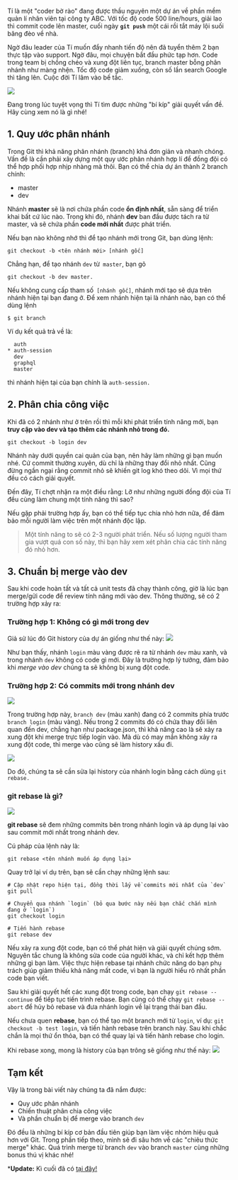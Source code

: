 Tí là một "coder bờ rào" đang được thầu nguyên một dự án về phần mềm quản lí nhân viên tại công ty ABC. Với tốc độ code 500 line/hours, giải lao thì commit code lên master, cuối ngày **`git push`** một cái rồi tắt máy lội suối băng đèo về nhà.

Ngờ đâu leader của Tí muốn đẩy nhanh tiến độ nên đã tuyển thêm 2 bạn thực tập vào support. Ngờ đâu, mọi chuyện bắt đầu phức tạp hơn. Code trong team bị chồng chéo và xung đột liên tục, branch master bỗng phân nhánh như màng nhện. Tốc độ code giảm xuống, còn số lần search Google thì tăng lên. Cuộc đời Tí lâm vào bế tắc.

![](https://images.viblo.asia/0081eea3-cc17-4396-a3fb-c5889a089359.png)

Đang trong lúc tuyệt vọng thì Tí tìm được những "bí kíp" giải quyết vấn đề. Hãy cùng xem nó là gì nhé!
## 1. Quy ước phân nhánh
Trong Git thì khả năng phân nhánh (branch) khá đơn giản và nhanh chóng. Vấn đề là cần phải xây dựng một quy ước phân nhánh hợp lí để đồng đội có thể hợp phối hợp nhịp nhàng mà thôi. Bạn có thể chia dự án thành 2 branch chính:
* master
* dev

Nhánh **master** sẽ là nơi chứa phần code **ổn định nhất**, sẵn sàng để triển khai bất cứ lúc nào. Trong khi đó, nhánh **dev** ban đầu được tách ra từ master, và sẽ chứa phần **code mới nhất** được phát triển.

Nếu bạn nào không nhớ thì để tạo nhánh mới trong Git, bạn dùng lệnh:
```
git checkout -b <tên nhánh mới> [nhánh gốc]
```
Chẳng hạn, để tạo nhánh `dev` từ` master`, bạn gõ 
```
git checkout -b dev master.
```
Nếu không cung cấp tham số` [nhánh gốc]`, nhánh mới tạo sẽ dựa trên nhánh hiện tại bạn đang ở. Để xem nhánh hiện tại là nhánh nào, bạn có thể dùng lệnh
```
$ git branch
```
Ví dụ kết quả trả về là:
```
  auth
* auth-session
  dev
  graphql
  master
```
thì nhánh hiện tại của bạn chính là `auth-session.`
## 2. Phân chia công việc
Khi đã có 2 nhánh như ở trên rồi thì mỗi khi phát triển tính năng mới, bạn **truy cập vào dev và tạo thêm các nhánh nhỏ trong đó.**
```
git checkout -b login dev
```

Nhánh này dưới quyền cai quản của bạn, nên hãy làm những gì bạn muốn nhé. Cứ commit thường xuyên, dù chỉ là những thay đổi nhỏ nhất. Cũng đừng ngần ngại rằng commit nhỏ sẽ khiến git log khó theo dõi. Vì mọi thứ đều có cách giải quyết.

Đến đây, Tí chợt nhận ra một điều rằng: Lỡ như những người đồng đội của Tí đều cùng làm chung một tính năng thì sao? 

Nếu gặp phải trường hợp ấy, bạn có thể tiếp tục chia nhỏ hơn nữa, để đảm bảo mỗi người làm việc trên một nhánh độc lập.

> Một tính năng to sẽ có 2-3 người phát triển. Nếu số lượng người tham gia vượt quá con số này, thì bạn hãy xem xét phân chia các tính năng đó nhỏ hơn.

## 3. Chuẩn bị merge vào dev
Sau khi code hoàn tất và tất cả unit tests đã chạy thành công, giờ là lúc bạn merge/gửi code để review tính năng mới vào dev. Thông thường, sẽ có 2 trường hợp xảy ra:

### Trường hợp 1: Không có gì mới trong dev

Giả sử lúc đó Git history của dự án giống như thế này:
![](https://images.viblo.asia/c1cbf728-4b7d-47c7-8dc6-534d70ad5226.png)

Như bạn thấy, nhánh `login` màu vàng được rẽ ra từ nhánh `dev` màu xanh, và trong nhánh `dev` không có code gì mới. Đây là trường hợp lý tưởng, đảm bảo khi *merge vào dev* chúng ta sẽ không bị xung đột code.

### Trường hợp 2: Có commits mới trong nhánh dev
![](https://images.viblo.asia/26f6a247-b7fd-4233-b6cd-a41914bb555f.png)

Trong trường hợp này, `branch dev` (màu xanh) đang có 2 commits phía trước `branch login` (màu vàng). Nếu trong 2 commits đó có chứa thay đổi liên quan đến dev, chẳng hạn như package.json, thì khả năng cao là sẽ xảy ra xung đột khi merge trực tiếp login vào. Mà dù có may mắn không xảy ra xung đột code, thì merge vào cũng sẽ làm history xấu đi.

![](https://images.viblo.asia/83743bec-6537-48b0-b28d-bb536ce13bb8.png)

Do đó, chúng ta sẽ cần sửa lại history của nhánh login bằng cách dùng `git rebase.`

### git rebase là gì?

![](https://images.viblo.asia/f23d3974-f5cb-4ea1-a615-658c04ba55d1.png)

**git rebase** sẽ đem những commits bên trong nhánh login và áp dụng lại vào sau commit mới nhất trong nhánh dev. 

Cú pháp của lệnh này là:
```
git rebase <tên nhánh muốn áp dụng lại>
```

Quay trở lại ví dụ trên, bạn sẽ cần chạy những lệnh sau:
```
# Cập nhật repo hiện tại, đồng thời lấy về commits mới nhất của `dev`
git pull

# Chuyển qua nhánh `login` (bỏ qua bước này nếu bạn chắc chắn mình đang ở `login`)
git checkout login

# Tiến hành rebase
git rebase dev
```

Nếu xảy ra xung đột code, bạn có thể phát hiện và giải quyết chúng sớm. Nguyên tắc chung là không sửa code của người khác, và chỉ kết hợp thêm những gì bạn làm. Việc thực hiện rebase tại nhánh chức năng do bạn phụ trách giúp giảm thiểu khả năng mất code, vì bạn là người hiểu rõ nhất phần code bạn viết.

Sau khi giải quyết hết các xung đột trong code, bạn chạy `git rebase --continue` để tiếp tục tiến trình rebase. Bạn cũng có thể chạy `git rebase --abort` để hủy bỏ rebase và đưa nhánh login về lại trạng thái ban đầu.

Nếu chưa quen **rebase**, bạn có thể tạo một branch mới từ `login`, ví dụ: `git checkout -b test login`, và tiến hành rebase trên branch này. Sau khi chắc chắn là mọi thứ ổn thỏa, bạn có thể quay lại và tiến hành rebase cho login.

Khi rebase xong, mong là history của bạn trông sẽ giống như thế này:
![](https://images.viblo.asia/118ccb31-4dca-42ee-8ed6-b88f64b32d6b.png)

## Tạm kết

Vậy là trong bài viết này chúng ta đã nắm được:
* Quy ước phân nhánh
* Chiến thuật phân chia công việc
* Và phần chuẩn bị để merge vào branch `dev`

Đó đều là những bí kíp cơ bản đầu tiên giúp bạn làm việc nhóm hiệu quả hơn với Git. Trong phần tiếp theo, mình sẽ đi sâu hơn về các "chiêu thức merge" khác. Quá trình merge từ branch `dev` vào branch `master` cùng những bonus thú vị khác nhé!

***Update:** Kì cuối đã có [tại đây!](https://viblo.asia/p/chien-thuat-su-dung-git-trong-teamwork-hieu-qua-ki-cuoi-gDVK2ByrKLj)